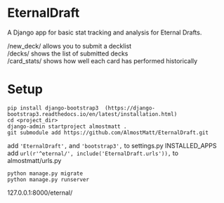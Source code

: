 # EternalDraft
A Django app for basic stat tracking and analysis for Eternal Drafts.

/new_deck/ allows you to submit a decklist  
/decks/ shows the list of submitted decks  
/card_stats/ shows how well each card has performed historically  

# Setup

```
pip install django-bootstrap3  (https://django-bootstrap3.readthedocs.io/en/latest/installation.html)
cd <project_dir>
django-admin startproject almostmatt .  
git submodule add https://github.com/AlmostMatt/EternalDraft.git  
```

add `'EternalDraft',` and `'bootstrap3',` to settings.py INSTALLED_APPS  
add `url(r'^eternal/', include('EternalDraft.urls')),` to almostmatt/urls.py  

```
python manage.py migrate
python manage.py runserver
```

127.0.0.1:8000/eternal/
